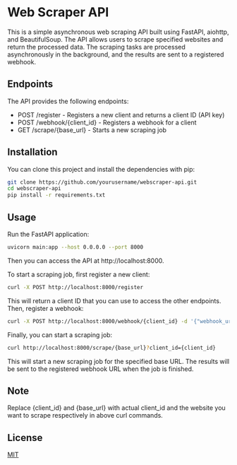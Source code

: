 # Web Scraper API
This is a simple asynchronous web scraping API built using FastAPI, aiohttp, and BeautifulSoup. The API allows users to scrape specified websites and return the processed data. The scraping tasks are processed asynchronously in the background, and the results are sent to a registered webhook.

## Endpoints
The API provides the following endpoints:

- POST /register - Registers a new client and returns a client ID (API key)
- POST /webhook/{client_id} - Registers a webhook for a client
- GET /scrape/{base_url} - Starts a new scraping job

## Installation
You can clone this project and install the dependencies with pip:

``` sh
git clone https://github.com/yourusername/webscraper-api.git
cd webscraper-api
pip install -r requirements.txt
```
## Usage
Run the FastAPI application:

``` sh
uvicorn main:app --host 0.0.0.0 --port 8000
```
Then you can access the API at http://localhost:8000.

To start a scraping job, first register a new client:

```sh
curl -X POST http://localhost:8000/register
```
This will return a client ID that you can use to access the other endpoints. Then, register a webhook:

```sh
curl -X POST http://localhost:8000/webhook/{client_id} -d '{"webhook_url": "http://example.com/webhook"}'
```
Finally, you can start a scraping job:

```sh
curl http://localhost:8000/scrape/{base_url}?client_id={client_id}
```
This will start a new scraping job for the specified base URL. The results will be sent to the registered webhook URL when the job is finished.

## Note
Replace {client_id} and {base_url} with actual client_id and the website you want to scrape respectively in above curl commands.

## License

[MIT](https://choosealicense.com/licenses/mit/)
